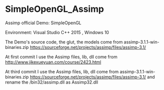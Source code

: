 # SimpleOpenGL_Assimp
Assimp official Demo: SimpleOpenGL

Environment:
Visual Studio C++ 2015 , Windows 10

The Demo's source code, the glut, the models come from assimp-3.1.1-win-binaries.zip
https://sourceforge.net/projects/assimp/files/assimp-3.1/

At first commit I use the Assimp files, lib, dll come from 
http://www.jikexueyuan.com/course/2423.html

At third commit I use the Assimp files, lib, dll come from assimp-3.1.1-win-binaries.zip
https://sourceforge.net/projects/assimp/files/assimp-3.1/
and rename the /bin32/assimp.dll as Assimp32.dll

